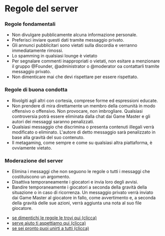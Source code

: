 <!DOCTYPE html>
<html lang="fr">
<head>
    <meta charset="UTF-8">
    <meta http-equiv="X-UA-Compatible" content="IE=edge">
    <meta name="viewport" content="width=device-width, initial-scale=1.0">
    <title>Regles It</title>
    <link rel="stylesheet" href="style.css">
    <h1>
        Regole del server
    </h1>
    <h3 class="da">
        Regole fondamentali
            </h3>
</head>
<body>
    <ul>
        <li>
            Non divulgare pubblicamente alcuna informazione personale.
        </li>
        <li>
            Preferisci inviare questi dati tramite messaggio privato. 
        </li>
        <li>
            Gli annunci pubblicitari sono vietati sulla discordia e verranno immediatamente rimossi.
        </li>
        <li>
            Lo spamming in qualsiasi lounge è vietato
        </li>
        <li>
            Per segnalare commenti inappropriati o vietati, non esitare a menzionare il gruppo @Founder, @administrator o @moderator oa contattarli tramite messaggio privato.
        </li>
        <li>
            Non dimenticare mai che devi rispettare per essere rispettato.
        </li>
</ul>
        <h3 class="de">
            Regole di buona condotta
        </h3>
        <ul>
            <li>
                Rivolgiti agli altri con cortesia, comprese forme ed espressioni educate.
            </li>
            <li>
                Non prendere di mira direttamente un membro della comunità in modo offensivo o offensivo. Non provocare, non imbrogliare. Qualsiasi controversia potrà essere eliminata dalla chat dai Game Master e gli autori dei messaggi saranno penalizzati.
            </li>
            <li>
                Qualsiasi messaggio che discrimina o presenta contenuti illegali verrà modificato o eliminato. L'autore di detto messaggio sarà penalizzato in base alla gravità del suo contenuto.
            </li>
            <li>
                Il metagaming, come sempre e come su qualsiasi altra piattaforma, è ovviamente vietato.
            </li>
    </ul>
    <h3>
        Moderazione del server
    </h3>
    <ul>
        <li>
            Elimina i messaggi che non seguono le regole o tutti i messaggi che costituiscono un argomento.
        </li>
        <li>
            Disattiva temporaneamente i giocatori e invia loro degli avvisi.       
        </li>
    <li>
        Bandire temporaneamente i giocatori a seconda della gravità della situazione o in caso di ricorrenza.
        Un messaggio privato verrà inviato dai Game Master al giocatore in fallo, come avvertimento e, a seconda della gravità delle sue azioni, verrà aggiunta una nota al suo file giocatore.
    </li>
    </ul>
<nav class="menu-nav">
    <ul>
        <li class="btn">
<a href="https://discord.com/channels/833270907253424138/833271197813833768">
    se dimentichi le regole le trovi qui (clicca)
</a>
        </li>
        <li class="btn">
<a href="https://discord.com/channels/833270907253424138/833272292132782101">
    serve aiuto ti aspettiamo qui (clicca)
</a>
        </li>
        <li class="btn">
<a href="https://discord.com/channels/833270907253424138/833279592231600128">
    se sei pronto puoi unirti a tutti (clicca)
</a>
        </li>
    </ul>
</nav>
</body>
</html>

